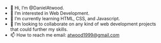 - 👋 Hi, I’m @DanielAtwood.
- 👀 I’m interested in Web Development.
- 🌱 I’m currently learning HTML, CSS, and Javascript.
- 💞️ I’m looking to collaborate on any kind of web development projects that could further my skills.
- 📫 How to reach me email: atwood1999@gmail.com 

<!---
DanielAtwood/DanielAtwood is a ✨ special ✨ repository because its `README.md` (this file) appears on your GitHub profile.
You can click the Preview link to take a look at your changes.
--->
